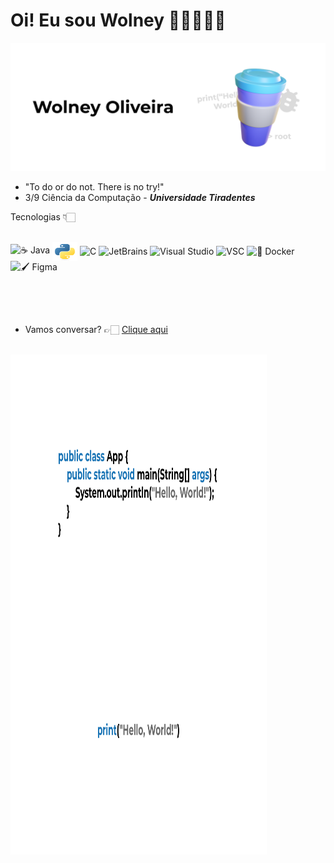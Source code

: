 # Oi! Eu sou Wolney 👋🏻👨🏻‍💻


<img src="frame.svg" alt="banner">

* "To do or do not. There is no try!"
* 3/9 Ciência da Computação - **_Universidade Tiradentes_**

Tecnologias 👇🏻

<div style="display: inline_block"><br>
  <img align="center" alt="☕ Java" height="30" width="40" src="https://cdn.jsdelivr.net/gh/devicons/devicon/icons/java/java-original.svg">
  <img align="center" alt="🐍 Python" height="30" width="40" src="https://raw.githubusercontent.com/devicons/devicon/master/icons/python/python-original.svg">
  <img align="center" alt="C" height="30" width="40" src="https://cdn.jsdelivr.net/gh/devicons/devicon/icons/c/c-original.svg">
  <img align="center" alt="JetBrains" height="30" width="40" src="https://cdn.jsdelivr.net/gh/devicons/devicon/icons/jetbrains/jetbrains-original.svg">
  <img align="center" alt="Visual Studio" height="30" width="40" src="https://cdn.jsdelivr.net/gh/devicons/devicon/icons/visualstudio/visualstudio-plain.svg">
  <img align="center" alt="VSC" height="30" width="40" src="https://cdn.jsdelivr.net/gh/devicons/devicon/icons/vscode/vscode-original.svg">
  <img align="center" alt="🐋 Docker" height="30" width="40" src="https://cdn.jsdelivr.net/gh/devicons/devicon/icons/docker/docker-plain.svg">
  <img align="center" alt="🖌️ Figma" height="30" width="40" src="https://cdn.jsdelivr.net/gh/devicons/devicon/icons/figma/figma-original.svg">
</div>

##

<br/>
<br/>

* Vamos conversar? 👉🏻 [Clique aqui](https://bio.link/wolneyol)

<div style="display: inline_block"><br>
  <img align="center" alt="java" height="400" width="410" src="java.svg">
  <img align="center" alt="python" height="400" width="410" src="python.svg">
</div>
